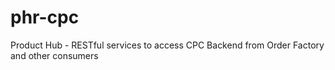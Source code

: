 # phr-cpc

Product Hub - RESTful services to access CPC Backend from Order Factory and other consumers
